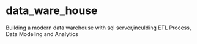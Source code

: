 # data_ware_house
Building a modern data warehouse with sql server,inculding ETL Process, Data Modeling and Analytics
